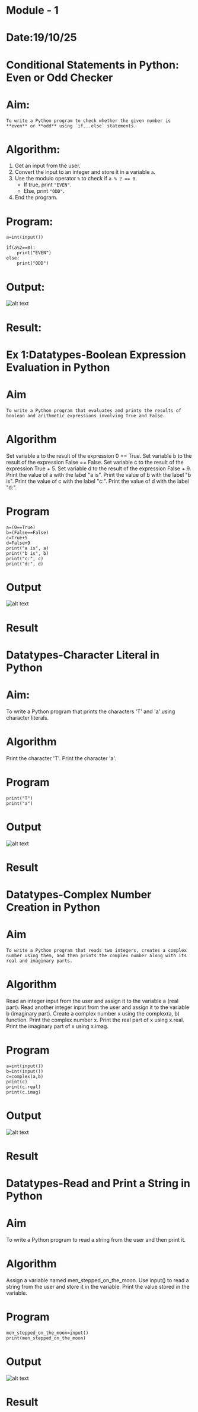 # Module - 1
# Date:19/10/25
# Conditional Statements in Python: Even or Odd Checker
# Aim:
      
    To write a Python program to check whether the given number is **even** or **odd** using `if...else` statements.

# Algorithm:

1. Get an input from the user.
2. Convert the input to an integer and store it in a variable `a`.
3. Use the modulo operator `%` to check if `a % 2 == 0`.
   - If true, print `"EVEN"`.
   - Else, print `"ODD"`.
4. End the program.

# Program:
```
a=int(input())

if(a%2==0):
    print("EVEN")
else:
    print("ODD")

```
# Output:
![alt text](2.jpg)

# Result:


# Ex 1:Datatypes-Boolean Expression Evaluation in Python
# Aim
    To write a Python program that evaluates and prints the results of boolean and arithmetic expressions involving True and False.

# Algorithm
Set variable a to the result of the expression 0 == True.
Set variable b to the result of the expression False == False.
Set variable c to the result of the expression True + 5.
Set variable d to the result of the expression False + 9.
Print the value of a with the label "a is".
Print the value of b with the label "b is".
Print the value of c with the label "c:".
Print the value of d with the label "d:".

# Program
```
a=(0==True)
b=(False==False)
c=True+5
d=False+9
print("a is", a)
print("b is", b)
print("c:", c)
print("d:", d)
```


# Output
![alt text](3.jpg)
# Result

# Datatypes-Character Literal in Python
# Aim:
To write a Python program that prints the characters 'T' and 'a' using character literals.

# Algorithm
Print the character 'T'.
Print the character 'a'.
# Program
```
print("T")
print("a")
```
# Output
![alt text](<Screenshot 2025-10-20 122336.png>)
# Result

# Datatypes-Complex Number Creation in Python
# Aim
    To write a Python program that reads two integers, creates a complex number using them, and then prints the complex number along with its real and imaginary parts.

# Algorithm
Read an integer input from the user and assign it to the variable a (real part).
Read another integer input from the user and assign it to the variable b (imaginary part).
Create a complex number x using the complex(a, b) function.
Print the complex number x.
Print the real part of x using x.real.
Print the imaginary part of x using x.imag.
# Program
```
a=int(input())
b=int(input())
c=complex(a,b)
print(c)
print(c.real)
print(c.imag)
```

# Output
![alt text](1-1.jpg)
# Result

# Datatypes-Read and Print a String in Python
# Aim
To write a Python program to read a string from the user and then print it.

# Algorithm
Assign a variable named men_stepped_on_the_moon.
Use input() to read a string from the user and store it in the variable.
Print the value stored in the variable.
# Program
```
men_stepped_on_the_moon=input()
print(men_stepped_on_the_moon)
```
# Output
![alt text](<Screenshot 2025-10-20 123149.png>)
# Result
      